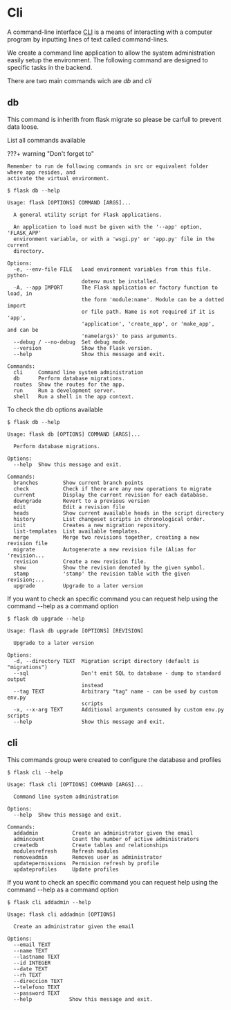 # Cli

A command-line interface [CLI](https://en.wikipedia.org/wiki/Command-line_interface)
is a means of interacting with a computer program by inputting lines of text called command-lines.

We create a command line application to allow the system administration easily setup the
environment. The following command are designed to specific tasks in the backend.

There are two main commands wich are *db* and *cli*

## db

This command is inherith from flask migrate so please be carfull to prevent data loose.

List all commands available

???+ warning "Don't forget to"

    Remember to run de following commands in src or equivalent folder where app resides, and
    activate the virtual environment.

<div class="termy">

``` console
$ flask db --help

Usage: flask [OPTIONS] COMMAND [ARGS]...

  A general utility script for Flask applications.

  An application to load must be given with the '--app' option, 'FLASK_APP'
  environment variable, or with a 'wsgi.py' or 'app.py' file in the current
  directory.

Options:
  -e, --env-file FILE   Load environment variables from this file. python-
                        dotenv must be installed.
  -A, --app IMPORT      The Flask application or factory function to load, in
                        the form 'module:name'. Module can be a dotted import
                        or file path. Name is not required if it is 'app',
                        'application', 'create_app', or 'make_app', and can be
                        'name(args)' to pass arguments.
  --debug / --no-debug  Set debug mode.
  --version             Show the Flask version.
  --help                Show this message and exit.

Commands:
  cli     Command line system administration
  db      Perform database migrations.
  routes  Show the routes for the app.
  run     Run a development server.
  shell   Run a shell in the app context.

```

</div>

To check the db options available

<div class="termy">

```console
$ flask db --help

Usage: flask db [OPTIONS] COMMAND [ARGS]...

  Perform database migrations.

Options:
  --help  Show this message and exit.

Commands:
  branches        Show current branch points
  check           Check if there are any new operations to migrate
  current         Display the current revision for each database.
  downgrade       Revert to a previous version
  edit            Edit a revision file
  heads           Show current available heads in the script directory
  history         List changeset scripts in chronological order.
  init            Creates a new migration repository.
  list-templates  List available templates.
  merge           Merge two revisions together, creating a new revision file
  migrate         Autogenerate a new revision file (Alias for 'revision...
  revision        Create a new revision file.
  show            Show the revision denoted by the given symbol.
  stamp           'stamp' the revision table with the given revision;...
  upgrade         Upgrade to a later version
```

</div>

If you want to check an specific command you can request help using the command --help as a command option

<div class="termy">

```console
$ flask db upgrade --help

Usage: flask db upgrade [OPTIONS] [REVISION]

  Upgrade to a later version

Options:
  -d, --directory TEXT  Migration script directory (default is "migrations")
  --sql                 Don't emit SQL to database - dump to standard output
                        instead
  --tag TEXT            Arbitrary "tag" name - can be used by custom env.py
                        scripts
  -x, --x-arg TEXT      Additional arguments consumed by custom env.py scripts
  --help                Show this message and exit.
```

</div>

## cli

This commands group were created to configure the database and profiles


<div class="termy">

```console
$ flask cli --help

Usage: flask cli [OPTIONS] COMMAND [ARGS]...

  Command line system administration

Options:
  --help  Show this message and exit.

Commands:
  addadmin           Create an administrator given the email
  admincount         Count the number of active administrators
  createdb           Create tables and relationships
  modulesrefresh     Refresh modules
  removeadmin        Removes user as administrator
  updatepermissions  Permision refresh by profile
  updateprofiles     Update profiles
```

</div>

If you want to check an specific command you can request help using the command --help as a command option

<div class="termy">

```console
$ flask cli addadmin --help

Usage: flask cli addadmin [OPTIONS]

  Create an administrator given the email

Options:
  --email TEXT
  --name TEXT
  --lastname TEXT
  --id INTEGER
  --date TEXT
  --rh TEXT
  --direccion TEXT
  --telefono TEXT
  --password TEXT
  --help            Show this message and exit.
```

</div>
